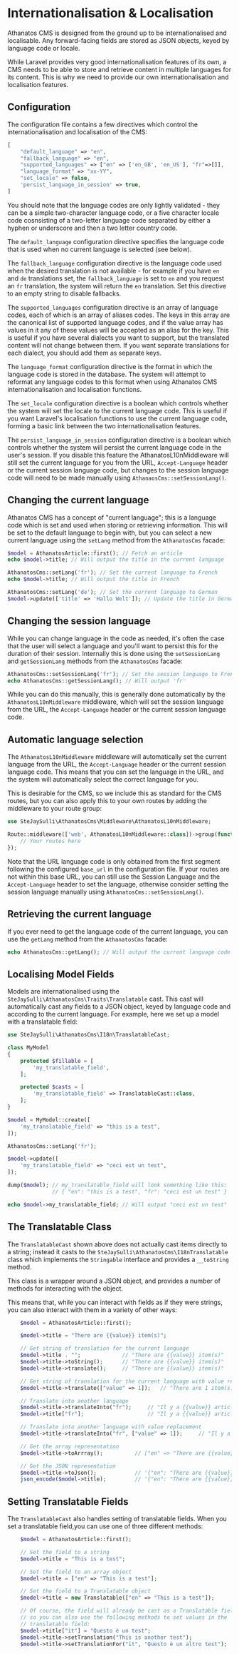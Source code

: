# Internationalisation & Localisation

Athanatos CMS is designed from the ground up to be internationalised and localisable. Any forward-facing fields are stored as JSON objects, keyed by language code or locale.

While Laravel provides very good internationalisation features of its own, a CMS needs to be able to store and retrieve content in multiple languages for its content. This is why we need to provide our own internationalisation and localisation features.

## Configuration

The configuration file contains a few directives which control the internationalisation and localisation of the CMS:

```php
[
    "default_language" => "en",
    "fallback_language" => "en",
    "supported_languages" => ["en" => ['en_GB', 'en_US'], "fr"=>[]],
    "language_format" => "xx-YY",
    "set_locale" => false,
    'persist_language_in_session' => true,
]
```

You should note that the language codes are only lightly validated - they can be a simple two-character language code, or a five character locale code cosnsisting of a two-letter language code separated by either a hyphen or underscore and then a two letter country code.

The `default_language` configuration directive specifies the language code that is used when no current language is selected (see below).

The `fallback_language` configuration directive is the language code used when the desired translation is not available - for example if you have `en` and `de` translations set, the `fallback_language` is set to `en` and you request an `fr` translation, the system will return the `en` translation. Set this directive to an empty string to disable fallbacks.

The `supported_languages` configuration directive is an array of language codes, each of which is an array of aliases codes. The keys in this array are the canonical list of supported language codes, and if the value array has values in it any of these values will be accepted as an alias for the key. This is useful if you have several dialects you want to support, but the translated content will not change between them. If you want separate translations for each dialect, you should add them as separate keys.

The `language_format` configuration directive is the format in which the language code is stored in the database. The system will attempt to reformat any language codes to this format when using Athanatos CMS internationalisation and localisation functions.

The `set_locale` configuration directive is a boolean which controls whether the system will set the locale to the current language code. This is useful if you want Laravel's localisation functions to use the current language code, forming a basic link between the two internationalisation features.

The `persist_language_in_session` configuration directive is a boolean which controls whether the system will persist the current language code in the user's session. If you disable this feature the AthanatosL10nMiddleware will still set the current language for you from the URL, `Accept-Language` header or the current session language code, but changes to the session language code will need to be made manually using `AthanaosCms::setSessionLang()`.

## Changing the current language

Athanatos CMS has a concept of "current language"; this is a language code which is set and used when storing or retrieving information. This will be set to the default language to begin with, but you can select a new current language using the `setLang` method from the `AthanatosCms` facade:

```php
$model = AthanatosArticle::first(); // Fetch an article
echo $model->title; // Will output the title in the current language

AthanatosCms::setLang('fr'); // Set the current language to French
echo $model->title; // Will output the title in French

AthanatosCms::setLang('de'); // Set the current language to German
$model->update(['title' => 'Hallo Welt']); // Update the title in German
```

## Changing the session language

While you can change language in the code as needed, it's often the case that the user will select a language and you'll want to persist this for the duration of their session. Internally this is done using the `setSessionLang` and `getSessionLang` methods from the `AthanatosCms` facade:

```php
AthanatosCms::setSessionLang('fr'); // Set the session language to French
echo AthanatosCms::getSessionLang(); // Will output 'fr'
```

While you can do this manually, this is generally done automatically by the `AthanatosL10nMiddleware` middleware, which will set the session language from the URL, the `Accept-Language` header or the current session language code.

## Automatic language selection

The `AthanatosL10nMiddleware` middleware will automatically set the current language from the URL, the `Accept-Language` header or the current session language code. This means that you can set the language in the URL, and the system will automatically select the correct language for you.

This is desirable for the CMS, so we include this as standard for the CMS routes, but you can also apply this to your own routes by adding the middleware to your route group:

```php
use SteJaySulli\AthanatosCms\Middleware\AthanatosL10nMiddleware;

Route::middleware(['web', AthanatosL10nMiddleware::class])->group(function () {
    // Your routes here
});
```

Note that the URL language code is only obtained from the first segment following the configured `base_url` in the configuration file. If your routes are not within this base URL, you can still use the Session Language and the `Accept-Language` header to set the language, otherwise consider setting the session language manually using `AthanatosCms::setSessionLang()`.

## Retrieving the current language

If you ever need to get the language code of the current language, you can use the `getLang` method from the `AthanatosCms` facade:

```php
echo AthanatosCms::getLang(); // Will output the current language code
```

## Localising Model Fields

Models are internationalised using the `SteJaySulli\AthanatosCms\Traits\Translatable` cast. This cast will automatically cast any fields to a JSON object, keyed by language code and according to the current language. For example, here we set up a model with a translatable field:

```php
use SteJaySulli\AthanatosCms\I18n\TranslatableCast;

class MyModel
{
    protected $fillable = [
        'my_translatable_field',
    ];

    protected $casts = [
        'my_translatable_field' => TranslatableCast::class,
    ];
}

$model = MyModel::create([
    'my_translatable_field' => "this is a test",
]);

AthanatosCms::setLang('fr');

$model->update([
    'my_translatable_field' => "ceci est un test",
]);

dump($model); // my_translatable_field will look something like this:
              // { "en": "this is a test", "fr": "ceci est un test" }

echo $model->my_translatable_field; // Will output "ceci est un test"
```

## The Translatable Class

The `TranslatableCast` shown above does not actually cast items directly to a string; instead it casts to the `SteJaySulli\AthanatosCms\I18nTranslatable` class which implements the `Stringable` interface and provides a `__toString` method.

This class is a wrapper around a JSON object, and provides a number of methods for interacting with the object.

This means that, while you can interact with fields as if they were strings, you can also interact with them in a variety of other ways:

```php
    $model = AthanatosArticle::first();

    $model->title = "There are {{value}} item(s)";

    // Get string of translation for the current language
    $model->title . "";             // "There are {{value}} item(s)"
    $model->title->toString();      // "There are {{value}} item(s)"
    $model->title->translate();     // "There are {{value}} item(s)"

    // Get string of translation for the current language with value replacement
    $model->title->translate(["value" => 1]);   // "There are 1 item(s)"

    // Translate into another language
    $model->title->translateInto("fr");     // "Il y a {{value}} article(s)"
    $model->title["fr"];                    // "Il y a {{value}} article(s)"

    // Translate into another language with value replacement
    $model->title->translateInto("fr", ["value" => 1]);     // "Il y a 1 article(s)"

    // Get the array representation
    $model->title->toArrray();          // ["en" => "There are {{value}} item(s)"]

    // Get the JSON representation
    $model->title->toJson();            // '{"en": "There are {{value}} item(s)"}'
    json_encode($model->title);         // '{"en": "There are {{value}} item(s)"}'

```

## Setting Translatable Fields

The `TranslatableCast` also handles setting of translatable fields. When you set a translatable field,you can use one of three different methods:

```php
    $model = AthanatosArticle::first();

    // Set the field to a string
    $model->title = "This is a test";

    // Set the field to an array object
    $model->title = ["en" => "This is a test"];

    // Set the field to a Translatable object
    $model->title = new Translatable(["en" => "This is a test"]);

    // Of course, the field will already be cast as a Translatable field
    // so you can also use the following methods to set values in the
    // translatable field:
    $model->title["it"] = "Questo è un test";
    $model->title->setTranslation("This is another test");
    $model->title->setTranslationFor("it", "Questo è un altro test");
```

##

